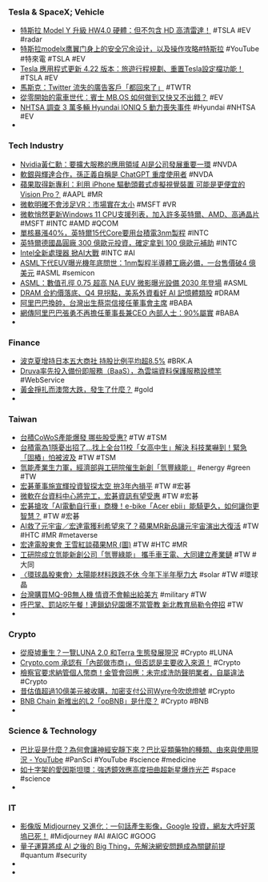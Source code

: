 ### Tesla & SpaceX; Vehicle
- [特斯拉 Model Y 升級 HW4.0 硬體：但不包含 HD 高清雷達！](https://wuangus.cc/tesla-model-y-hw4-not-hd-rader/) #TSLA #EV #radar
- [特斯拉modelx鹰翼门身上的安全冗余设计，以及操作攻略#特斯拉](https://www.youtube.com/watch?v=xTJog6LmtVE) #YouTube #特來電 #TSLA #EV
- [Tesla 應用程式更新 4.22 版本：旅遊行程規劃、重置Tesla設定檔功能！](https://wuangus.cc/tesla-4-22-trip-planner/) #TSLA #EV
- [馬斯克：Twitter 流失的廣告客戶「都回來了」](https://www.inside.com.tw/article/31953-elon-musk-says-twitter-advertisers-are-coming-back) #TWTR
- [從零開始的電車世代：賓士 MB.OS 如何做到又快又不出錯？](https://technews.tw/2023/06/19/mercedes-benz-mbos-software-hub/) #EV
- [NHTSA 調查 3 萬多輛 Hyundai IONIQ 5 動力喪失事件](https://technews.tw/2023/06/20/hyundai-ioniq5-nhtsa-investigate-loss-power/) #Hyundai #NHTSA #EV
-
### Tech Industry
- [Nvidia黃仁勳：要擴大服務的應用領域 AI是公司發展重要一環](https://news.cnyes.com/news/id/5221722) #NVDA
- [軟銀與輝達合作，孫正義自稱是 ChatGPT 重度使用者](https://finance.technews.tw/2023/06/20/masayoshi-son-is-a-heavy-user-of-chatgpt/) #NVDA
- [蘋果取得新專利：利用 iPhone 驅動頭戴式虛擬視覺裝置 可能是更便宜的Vision Pro？](https://www.cool3c.com/article/195114) #AAPL #MR
- [微軟明確不會涉足VR：市場實在太小](https://news.xfastest.com/microsoft/129618/microsoft-31/) #MSFT #VR
- [微軟悄然更新Windows 11 CPU支援列表，加入許多英特爾、AMD、高通晶片](https://www.techbang.com/posts/107323-microsoft-quietly-updated-the-windows-11-cpu-support-list-to) #MSFT #INTC #AMD #QCOM
- [單核暴漲40%，英特爾15代Core要用台積電3nm製程](https://www.techbang.com/posts/107313-single-core-soars-40-intel-15th-generation-core-to-3nm-process) #INTC
- [英特爾德國晶圓廠 300 億歐元投資，確定拿到 100 億歐元補助](https://technews.tw/2023/06/20/intels-german-fab-receives-government-subsidies) #INTC
- [Intel全新處理器 掀AI大戰](https://readers.ctee.com.tw/cm/20230619/a01aa1/1245420/share) #INTC #AI
- [ASML下代EUV曝光機年底問世：1nm製程半導體工廠必備，一台售價破4 億美元](https://www.techbang.com/posts/107308-asmls-next-generation-euv-exposure-machine-will-come-out-at) #ASML #semicon
- [ASML：數值孔徑 0.75 超高 NA EUV 微影曝光設備 2030 年登場](https://technews.tw/2023/06/20/0-75-numerical-aperture-ultra-high-na-euv-lithography-tool-coming-in-2030/) #ASML
- [DRAM 合約價落底、Q4 見拐點，美系外資看好 AI 記憶體類股](https://technews.tw/2023/06/20/sk-hynix-dram/) #DRAM
- [阿里巴巴換帥，台灣出生蔡崇信接任董事會主席](https://finance.technews.tw/2023/06/20/cai-chongxin-chairman-of-the-board-of-directors-of-alibaba/) #BABA
- [網傳阿里巴巴張勇不再擔任董事長兼CEO 內部人士：90%屬實](https://news.cnyes.com/news/id/5221029) #BABA
-
### Finance
- [波克夏增持日本五大商社 持股比例平均超8.5%](https://m.cnyes.com/news/id/5220167) #BRK.A
- [Druva率先投入備份即服務（BaaS），為雲端資料保護服務設標竿](https://www.ithome.com.tw/tech/157325) #WebService
- [黃金掙扎而澳幣大跌，發生了什麼？](https://www.dailyfxasia.com/cn/cmarkets/20230620-24389.html) #gold
-
### Taiwan
- [台積CoWoS產能爆發 哪些股受惠?](https://news.cnyes.com/news/id/5217071) #TW #TSM
- [台積電為1隱憂出招了...找上全台11校「女高中生」解決 科技業嚇到！緊急「固樁」怕被波及](https://today.line.me/tw/v2/article/XYeL88e) #TW #TSM
- [氫能產業生力軍，經濟部與工研院催生新創「氫豐綠能」](https://technews.tw/2023/06/19/itri-hydrogen-energy-2/) #energy #green #TW
- [宏碁董事施宣輝投資智探太空 拚3年內損平](https://tw.stock.yahoo.com/news/宏碁董事施宣輝投資智探太空-拚3年內損平-025747358.html) #TW #宏碁
- [微軟在台資料中心將完工，宏碁資訊有望受惠](https://www.moneydj.com/kmdj/news/newsviewer.aspx?a=94ae383f-21e4-4e8e-b29b-98e1f054869e) #TW #宏碁
- [宏碁搶攻「AI電動自行車」商機！e-bike「Acer ebii」能騎更久，如何讓你更智慧？](https://www.bnext.com.tw/article/74499/e-bike-acer-ebii-orgnow) #TW #宏碁
- [AI救了元宇宙／宏達電獲利希望來了？蘋果MR新品讓元宇宙演出大復活](https://money.udn.com/money/story/5612/7245104) #TW #HTC #MR #metaverse
- [宏達電股東會 王雪紅談蘋果MR (圖)](https://tw.sports.yahoo.com/news/宏達電股東會-王雪紅談蘋果mr-圖-031216424.html) #TW #HTC #MR
- [工研院成立氫能新創公司「氫豐綠能」 攜手車王電、大同建立產業鏈](https://tw.stock.yahoo.com/news/工研院成立氫能新創公司「氫豐綠能」-攜手車王電、大同建立產業鏈-085307859.html) #TW #大同
- [〈環球晶股東會〉太陽能材料跌跌不休 今年下半年壓力大](https://m.cnyes.com/news/id/5221850) #solar #TW #環球晶
- [台灣購買MQ-9B無人機 情資不會輸出給美方](https://www.cool3c.com/article/195111) #military #TW
- [呼巴掌、罰站吃午餐！連鎖幼兒園爆不當管教 新北教育局勒令停招](https://today.line.me/tw/v2/article/Yae5aJL) #TW
-
### Crypto
- [從廢墟重生？一覽LUNA 2.0 和Terra 生態發展現況](https://www.blocktempo.com/how-luna-2-0-and-terra-building-now/) #Crypto #LUNA
- [Crypto.com 承認有「內部做市商」，但否認是主要收入來源！](https://www.blocktempo.com/crypto-com-does-not-rely-on-proprietary-trading-to-operate/) #Crypto
- [檢察官要求納管個人幣商！金管會回應：未完成洗防聲明業者，自屬違法](https://abmedia.io/taiwan-fsc-claim-to-regulate-individual-otc) #Crypto
- [昔估值超過10億美元被收購，加密支付公司Wyre今吹熄燈號](https://abmedia.io/wyre-winding-down) #Crypto
- [BNB Chain 新推出的L2「opBNB」是什麼？](https://www.blocktempo.com/introducing-opbnb-unleashing-a-new-era-of-scalability/) #Crypto #BNB
-
### Science & Technology
- [巴比妥是什麼？為何會讓神經安靜下來？巴比妥類藥物的種類、由來與使用現況 - YouTube](https://www.youtube.com/watch?v=fs6UIqS247Y) #PanSci #YouTube #science #medicine
- [如十字架的愛因斯坦環：強透鏡效應高度扭曲超新星爆炸光芒](https://technews.tw/2023/06/20/einstein-cross-supernova-sn-zwicky/) #space #science
-
### IT
- [影像版 Midjourney 又進化：一句話產生影像，Google 投資，網友大呼好萊塢已死！](https://technews.tw/2023/06/20/midjourney-google/) #Midjourney #AI #AIGC #GOOG
- [量子運算將成 AI 之後的 Big Thing，先解決網安問題成為關鍵前提](https://technews.tw/2023/06/20/after-artificial-intelligence-quantum-computing-could-be-the-next-big-thing/) #quantum #security
-
-